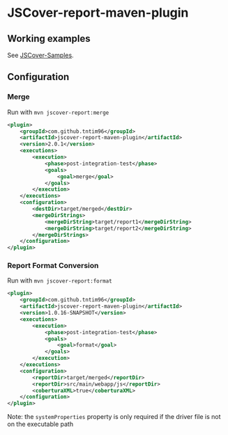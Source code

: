 JSCover-report-maven-plugin
=========================

## Working examples

See [JSCover-Samples](https://github.com/tntim96/JSCover-Samples).


## Configuration

### Merge
Run with `mvn jscover-report:merge`

```XML
<plugin>
    <groupId>com.github.tntim96</groupId>
    <artifactId>jscover-report-maven-plugin</artifactId>
    <version>2.0.1</version>
    <executions>
        <execution>
            <phase>post-integration-test</phase>
            <goals>
                <goal>merge</goal>
            </goals>
        </execution>
    </executions>
    <configuration>
        <destDir>target/merged</destDir>
        <mergeDirStrings>
            <mergeDirString>target/report1</mergeDirString>
            <mergeDirString>target/report2</mergeDirString>
        </mergeDirStrings>
    </configuration>
</plugin>
```

### Report Format Conversion

Run with `mvn jscover-report:format`

```XML
<plugin>
    <groupId>com.github.tntim96</groupId>
    <artifactId>jscover-report-maven-plugin</artifactId>
    <version>1.0.16-SNAPSHOT</version>
    <executions>
        <execution>
            <phase>post-integration-test</phase>
            <goals>
                <goal>format</goal>
            </goals>
        </execution>
    </executions>
    <configuration>
        <reportDir>target/merged</reportDir>
        <reportDir>src/main/webapp/js</reportDir>
        <coberturaXML>true</coberturaXML>
    </configuration>
</plugin>
```

Note: the `systemProperties` property is only required if the driver file is not on the executable path